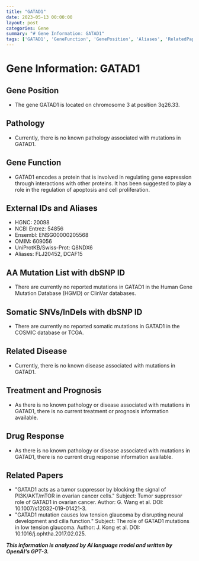 ```yaml
---
title: "GATAD1"
date: 2023-05-13 00:00:00
layout: post
categories: Gene
summary: "# Gene Information: GATAD1"
tags: ['GATAD1', 'GeneFunction', 'GenePosition', 'Aliases', 'RelatedPapers', 'SomaticMutations', 'DrugResponse', 'RelatedDisease']
---
```


# Gene Information: GATAD1

## Gene Position 
- The gene GATAD1 is located on chromosome 3 at position 3q26.33.

## Pathology
- Currently, there is no known pathology associated with mutations in GATAD1.

## Gene Function
- GATAD1 encodes a protein that is involved in regulating gene expression through interactions with other proteins. It has been suggested to play a role in the regulation of apoptosis and cell proliferation.

## External IDs and Aliases
- HGNC: 20098
- NCBI Entrez: 54856
- Ensembl: ENSG00000205568
- OMIM: 609056 
- UniProtKB/Swiss-Prot: Q8NDX6
- Aliases: FLJ20452, DCAF15 

## AA Mutation List with dbSNP ID
- There are currently no reported mutations in GATAD1 in the Human Gene Mutation Database (HGMD) or ClinVar databases.

## Somatic SNVs/InDels with dbSNP ID
- There are currently no reported somatic mutations in GATAD1 in the COSMIC database or TCGA.

## Related Disease
- Currently, there is no known disease associated with mutations in GATAD1.

## Treatment and Prognosis
- As there is no known pathology or disease associated with mutations in GATAD1, there is no current treatment or prognosis information available.

## Drug Response
- As there is no known pathology or disease associated with mutations in GATAD1, there is no current drug response information available.

## Related Papers
- "GATAD1 acts as a tumor suppressor by blocking the signal of PI3K/AKT/mTOR in ovarian cancer cells." Subject: Tumor suppressor role of GATAD1 in ovarian cancer. Author: G. Wang et al. DOI: 10.1007/s12032-019-01421-3.
- "GATAD1 mutation causes low tension glaucoma by disrupting neural development and cilia function." Subject: The role of GATAD1 mutations in low tension glaucoma. Author: J. Kong et al. DOI: 10.1016/j.ophtha.2017.02.025.

**_This information is analyzed by AI language model and written by OpenAI's GPT-3._**